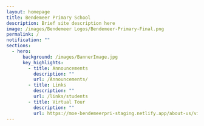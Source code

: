 ```yaml
---
layout: homepage
title: Bendemeer Primary School
description: Brief site description here
image: /images/Bendemeer Logos/Bendemeer-Primary-Final.png
permalink: /
notification: ""
sections:
  - hero:
      background: /images/BannerImage.jpg
      key_highlights:
        - title: Announcements
          description: ""
          url: /Announcements/
        - title: Links
          description: ""
          url: /links/students
        - title: Virtual Tour
          description: ""
          url: https://moe-bendemeerpri-staging.netlify.app/about-us/virtual-tour-of-bps
---
```

